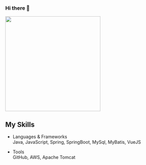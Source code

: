### Hi there 👋

<a href="https://solved.ac/tjsals13"><img src="http://mazassumnida.wtf/api/v2/generate_badge?boj=tjsals13" width=300px/></a>

<!-- ## My Blogs
티스토리 : https://tjsals.tistory.com/  
깃헙블로그 : https://sunminglee.github.io/ -->

## My Skills
- Languages & Frameworks  
  Java, JavaScript, Spring, SpringBoot, MySql, MyBatis, VueJS  
  
- Tools  
  GitHub, AWS, Apache Tomcat
<!--
**sunmingLee/sunmingLee** is a ✨ _special_ ✨ repository because its `README.md` (this file) appears on your GitHub profile.

Here are some ideas to get you started:

- 🔭 I’m currently working on ...
- 🌱 I’m currently learning ...
- 👯 I’m looking to collaborate on ...
- 🤔 I’m looking for help with ...
- 💬 Ask me about ...
- 📫 How to reach me: ...
- 😄 Pronouns: ...
- ⚡ Fun fact: ...
-->
